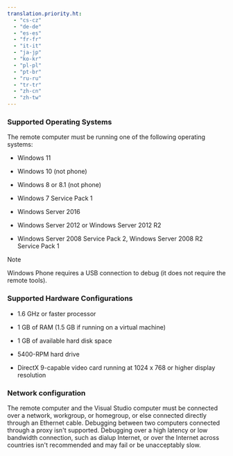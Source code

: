 ```yaml
---
translation.priority.ht: 
  - "cs-cz"
  - "de-de"
  - "es-es"
  - "fr-fr"
  - "it-it"
  - "ja-jp"
  - "ko-kr"
  - "pl-pl"
  - "pt-br"
  - "ru-ru"
  - "tr-tr"
  - "zh-cn"
  - "zh-tw"
---
```

### Supported Operating Systems  

The remote computer must be running one of the following operating systems: 

- Windows 11
  
- Windows 10 (not phone)
  
- Windows 8 or 8.1 (not phone)
  
- Windows 7 Service Pack 1  

- Windows Server 2016
  
- Windows Server 2012 or Windows Server 2012 R2  
  
- Windows Server 2008 Service Pack 2, Windows Server 2008 R2 Service Pack 1

> [!NOTE]
> Windows Phone requires a USB connection to debug (it does not require the remote tools).
  
### Supported Hardware Configurations  
  
- 1.6 GHz or faster processor  
  
- 1 GB of RAM (1.5 GB if running on a virtual machine)  
  
- 1 GB of available hard disk space  
  
- 5400-RPM hard drive  
  
- DirectX 9-capable video card running at 1024 x 768 or higher display resolution  
  
### Network configuration  

The remote computer and the Visual Studio computer must be connected over a network, workgroup, or homegroup, or else connected directly through an Ethernet cable. Debugging between two computers connected through a proxy isn't supported. Debugging over a high latency or low bandwidth connection, such as dialup Internet, or over the Internet across countries isn't recommended and may fail or be unacceptably slow.